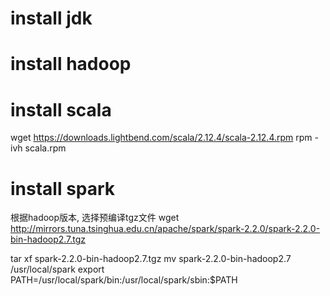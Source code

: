 # install jdk
# install hadoop
# install scala
wget https://downloads.lightbend.com/scala/2.12.4/scala-2.12.4.rpm
rpm -ivh scala.rpm
# install spark

根据hadoop版本, 选择预编译tgz文件
wget http://mirrors.tuna.tsinghua.edu.cn/apache/spark/spark-2.2.0/spark-2.2.0-bin-hadoop2.7.tgz

tar xf spark-2.2.0-bin-hadoop2.7.tgz 
mv spark-2.2.0-bin-hadoop2.7  /usr/local/spark
export PATH=/usr/local/spark/bin:/usr/local/spark/sbin:$PATH

